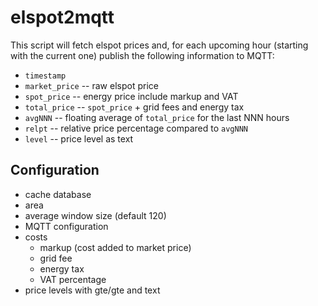 # elspot2mqtt

This script will fetch elspot prices and, for each upcoming hour (starting with the current one) publish the following information to MQTT:

- `timestamp`
- `market_price` -- raw elspot price
- `spot_price` -- energy price include markup and VAT
- `total_price` -- `spot_price` + grid fees and energy tax
- `avgNNN` -- floating average of `total_price` for the last NNN hours
- `relpt` -- relative price percentage compared to `avgNNN`
- `level` -- price level as text

## Configuration

- cache database
- area
- average window size (default 120)
- MQTT configuration
- costs
  - markup (cost added to market price)
  - grid fee
  - energy tax
  - VAT percentage
- price levels with gte/gte and text
